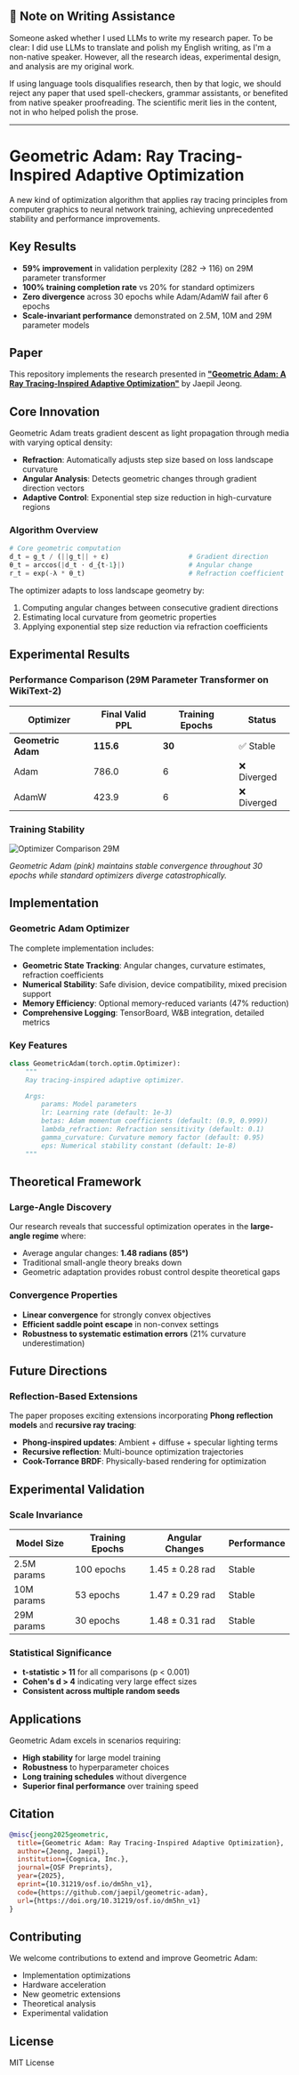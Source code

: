 ## 📝 Note on Writing Assistance

Someone asked whether I used LLMs to write my research paper. To be clear: I did use LLMs to translate and polish my English writing, as I'm a non-native speaker. However, all the research ideas, experimental design, and analysis are my original work.

If using language tools disqualifies research, then by that logic, we should reject any paper that used spell-checkers, grammar assistants, or benefited from native speaker proofreading. The scientific merit lies in the content, not in who helped polish the prose.

---

# Geometric Adam: Ray Tracing-Inspired Adaptive Optimization

A new kind of optimization algorithm that applies ray tracing principles from computer graphics to neural network training, achieving unprecedented stability and performance improvements.

## Key Results

- **59% improvement** in validation perplexity (282 → 116) on 29M parameter transformer
- **100% training completion rate** vs 20% for standard optimizers
- **Zero divergence** across 30 epochs while Adam/AdamW fail after 6 epochs
- **Scale-invariant performance** demonstrated on 2.5M, 10M and 29M parameter models

## Paper

This repository implements the research presented in [**"Geometric Adam: A Ray Tracing-Inspired Adaptive Optimization"**](https://github.com/jaepil/geometric-adam) by Jaepil Jeong.

## Core Innovation

Geometric Adam treats gradient descent as light propagation through media with varying optical density:

- **Refraction**: Automatically adjusts step size based on loss landscape curvature
- **Angular Analysis**: Detects geometric changes through gradient direction vectors
- **Adaptive Control**: Exponential step size reduction in high-curvature regions

### Algorithm Overview

```python
# Core geometric computation
d_t = g_t / (||g_t|| + ε)                    # Gradient direction
θ_t = arccos(|d_t · d_{t-1}|)                # Angular change
r_t = exp(-λ * θ_t)                          # Refraction coefficient
```

The optimizer adapts to loss landscape geometry by:
1. Computing angular changes between consecutive gradient directions
2. Estimating local curvature from geometric properties
3. Applying exponential step size reduction via refraction coefficients

## Experimental Results

### Performance Comparison (29M Parameter Transformer on WikiText-2)

| Optimizer | Final Valid PPL | Training Epochs | Status |
|-----------|-----------------|-----------------|---------|
| **Geometric Adam** | **115.6** | **30** | ✅ Stable |
| Adam | 786.0 | 6 | ❌ Diverged |
| AdamW | 423.9 | 6 | ❌ Diverged |

### Training Stability

![Optimizer Comparison 29M](transformer_29M_comparison.png)

*Geometric Adam (pink) maintains stable convergence throughout 30 epochs while standard optimizers diverge catastrophically.*

## Implementation

### Geometric Adam Optimizer

The complete implementation includes:

- **Geometric State Tracking**: Angular changes, curvature estimates, refraction coefficients
- **Numerical Stability**: Safe division, device compatibility, mixed precision support
- **Memory Efficiency**: Optional memory-reduced variants (47% reduction)
- **Comprehensive Logging**: TensorBoard, W&B integration, detailed metrics

### Key Features

```python
class GeometricAdam(torch.optim.Optimizer):
    """
    Ray tracing-inspired adaptive optimizer.

    Args:
        params: Model parameters
        lr: Learning rate (default: 1e-3)
        betas: Adam momentum coefficients (default: (0.9, 0.999))
        lambda_refraction: Refraction sensitivity (default: 0.1)
        gamma_curvature: Curvature memory factor (default: 0.95)
        eps: Numerical stability constant (default: 1e-8)
    """
```

## Theoretical Framework

### Large-Angle Discovery

Our research reveals that successful optimization operates in the **large-angle regime** where:
- Average angular changes: **1.48 radians (85°)**
- Traditional small-angle theory breaks down
- Geometric adaptation provides robust control despite theoretical gaps

### Convergence Properties

- **Linear convergence** for strongly convex objectives
- **Efficient saddle point escape** in non-convex settings
- **Robustness to systematic estimation errors** (21% curvature underestimation)

## Future Directions

### Reflection-Based Extensions

The paper proposes exciting extensions incorporating **Phong reflection models** and **recursive ray tracing**:

- **Phong-inspired updates**: Ambient + diffuse + specular lighting terms
- **Recursive reflection**: Multi-bounce optimization trajectories
- **Cook-Torrance BRDF**: Physically-based rendering for optimization

## Experimental Validation

### Scale Invariance

| Model Size | Training Epochs | Angular Changes | Performance |
|------------|-----------------|-----------------|-------------|
| 2.5M params | 100 epochs | 1.45 ± 0.28 rad | Stable |
| 10M params | 53 epochs | 1.47 ± 0.29 rad | Stable |
| 29M params | 30 epochs | 1.48 ± 0.31 rad | Stable |

### Statistical Significance

- **t-statistic > 11** for all comparisons (p < 0.001)
- **Cohen's d > 4** indicating very large effect sizes
- **Consistent across multiple random seeds**

## Applications

Geometric Adam excels in scenarios requiring:

- **High stability** for large model training
- **Robustness** to hyperparameter choices
- **Long training schedules** without divergence
- **Superior final performance** over training speed

## Citation

```bibtex
@misc{jeong2025geometric,
  title={Geometric Adam: Ray Tracing-Inspired Adaptive Optimization},
  author={Jeong, Jaepil},
  institution={Cognica, Inc.},
  journal={OSF Preprints},
  year={2025},
  eprint={10.31219/osf.io/dm5hn_v1},
  code={https://github.com/jaepil/geometric-adam},
  url={https://doi.org/10.31219/osf.io/dm5hn_v1}
}
```

## Contributing

We welcome contributions to extend and improve Geometric Adam:

- Implementation optimizations
- Hardware acceleration
- New geometric extensions
- Theoretical analysis
- Experimental validation

## License

MIT License
